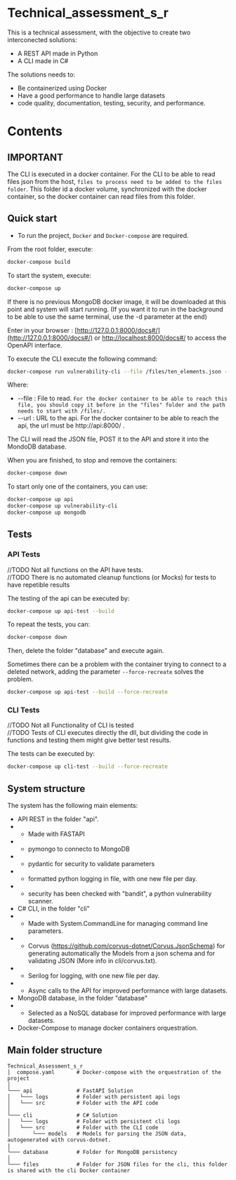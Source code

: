 # Technical_assessment_s_r
This is a technical assessment, with the objective to create two interconected solutions:
- A REST API made in Python
- A CLI made in C#

The solutions needs to:
- Be containerized using Docker 
- Have a good performance to handle large datasets
- code quality, documentation, testing, security, and performance.

# Contents
## IMPORTANT
The CLI is executed in a docker container. For the CLI to be able to read files json from the host, `files to process need to be added to the files folder`. 
This folder id a docker volume, synchronized with the docker container, so the docker container can read files from this folder.
## Quick start
- To run the project, `Docker` and `Docker-compose` are required.

From the root folder, execute:
```bash
docker-compose build
```

To start the system, execute:
```bash
docker-compose up
```
If there is no previous MongoDB docker image, it will be downloaded at this point and system will start running.
(If you want it to run in the background to be able to use the same terminal, use the -d parameter at the end)

Enter in your browser : [http://127.0.0.1:8000/docs#/](http://127.0.0.1:8000/docs#/) or [http://localhost:8000/docs#/](http://localhost:8000/docs#/) to access the OpenAPI interface.

To execute the CLI execute the following command:
```bash
docker-compose run vulnerability-cli --file /files/ten_elements.json --url http://api:8000/ 
```
Where:
- --file : File to read. `For the docker container to be able to reach this file, you should copy it before in the "files" folder and the path needs to start with /files/.`
- --url  : URL to the api. For the docker container to be able to reach the api, the url must be http://api:8000/ .

The CLI will read the JSON file, POST it to the API and store it into the MondoDB database.

When you are finished, to stop and remove the containers:
```bash
docker-compose down
```
To start only one of the containers, you can use:
```bash
docker-compose up api
docker-compose up vulnerability-cli
docker-compose up mongodb
```
## Tests 
### API Tests
//TODO Not all functions on the API have tests.   
//TODO There is no automated cleanup functions (or Mocks) for tests to have repetible results  

The testing of the api can be executed by:
```bash
docker-compose up api-test --build
```
To repeat the tests, you can:
```bash
docker-compose down
```
Then, delete the folder "database" and execute again. 

Sometimes there can be a problem with the container trying to connect to a deleted network, adding the parameter `--force-recreate` solves the problem.
```bash
docker-compose up api-test --build --force-recreate
```
### CLI Tests
//TODO Not all Functionality of CLI is tested  
//TODO Tests of CLI executes directly the dll, but dividing the code in functions and testing them might give better test results.  

The tests can be executed by:
```bash
docker-compose up cli-test --build --force-recreate
```



## System structure
The system has the following main elements:
- API REST in the folder "api".
- - Made with FASTAPI
- - pymongo to connecto to MongoDB
- - pydantic for security to validate parameters  
- - formatted python logging in file, with one new file per day.
- - security has been checked with "bandit", a python vulnerability scanner.
- C# CLI, in the folder "cli" 
- - Made with System.CommandLine for managing command line parameters.
- - Corvus (https://github.com/corvus-dotnet/Corvus.JsonSchema) for generating automatically the Models from a json schema and for validating JSON (More info in cli/corvus.txt).
- - Serilog for logging, with one new file per day.
- - Async calls to the API for improved performance with large datasets.
- MongoDB database, in the folder "database"
- - Selected as a NoSQL database for improved performance with large datasets.
- Docker-Compose to manage docker containers orquestration.


## Main folder structure
```
Technical_Assessment_s_r
│  compose.yaml       # Docker-compose with the orquestration of the project
│    
└─── api              # FastAPI Solution 
│   └─── logs         # Folder with persistent api logs 
│   └─── src          # Folder with the API code
│
└─── cli              # C# Solution
│   └─── logs         # Folder with persistent cli logs 
│   └─── src          # Folder with the CLI code
│       └─── models   # Models for parsing the JSON data, autogenerated with corvus-dotnet.
|
└─── database         # Folder for MongoDB persistency 
│
└─── files            # Folder for JSON files for the cli, this folder is shared with the cli Docker container
```


